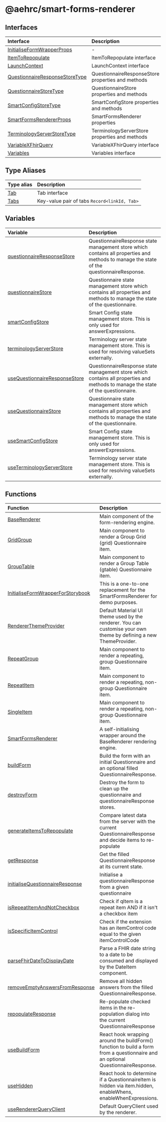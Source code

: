 # @aehrc/smart-forms-renderer

## Interfaces

| Interface | Description |
| :------ | :------ |
| [InitialiseFormWrapperProps](interfaces/InitialiseFormWrapperProps.md) | - |
| [ItemToRepopulate](interfaces/ItemToRepopulate.md) | ItemToRepopulate interface |
| [LaunchContext](interfaces/LaunchContext.md) | LaunchContext interface |
| [QuestionnaireResponseStoreType](interfaces/QuestionnaireResponseStoreType.md) | QuestionnaireResponseStore properties and methods |
| [QuestionnaireStoreType](interfaces/QuestionnaireStoreType.md) | QuestionnaireStore properties and methods |
| [SmartConfigStoreType](interfaces/SmartConfigStoreType.md) | SmartConfigStore properties and methods |
| [SmartFormsRendererProps](interfaces/SmartFormsRendererProps.md) | SmartFormsRenderer properties |
| [TerminologyServerStoreType](interfaces/TerminologyServerStoreType.md) | TerminologyServerStore properties and methods |
| [VariableXFhirQuery](interfaces/VariableXFhirQuery.md) | VariableXFhirQuery interface |
| [Variables](interfaces/Variables.md) | Variables interface |

## Type Aliases

| Type alias | Description |
| :------ | :------ |
| [Tab](type-aliases/Tab.md) | Tab interface |
| [Tabs](type-aliases/Tabs.md) | Key-value pair of tabs `Record<linkId, Tab>` |

## Variables

| Variable | Description |
| :------ | :------ |
| [questionnaireResponseStore](variables/questionnaireResponseStore.md) | QuestionnaireResponse state management store which contains all properties and methods to manage the state of the questionnaireResponse. |
| [questionnaireStore](variables/questionnaireStore.md) | Questionnaire state management store which contains all properties and methods to manage the state of the questionnaire. |
| [smartConfigStore](variables/smartConfigStore.md) | Smart Config state management store. This is only used for answerExpressions. |
| [terminologyServerStore](variables/terminologyServerStore.md) | Terminology server state management store. This is used for resolving valueSets externally. |
| [useQuestionnaireResponseStore](variables/useQuestionnaireResponseStore.md) | QuestionnaireResponse state management store which contains all properties and methods to manage the state of the questionnaire. |
| [useQuestionnaireStore](variables/useQuestionnaireStore.md) | Questionnaire state management store which contains all properties and methods to manage the state of the questionnaire. |
| [useSmartConfigStore](variables/useSmartConfigStore.md) | Smart Config state management store. This is only used for answerExpressions. |
| [useTerminologyServerStore](variables/useTerminologyServerStore.md) | Terminology server state management store. This is used for resolving valueSets externally. |

## Functions

| Function | Description |
| :------ | :------ |
| [BaseRenderer](functions/BaseRenderer.md) | Main component of the form-rendering engine. |
| [GridGroup](functions/GridGroup.md) | Main component to render a Group Grid (grid) Questionnaire item. |
| [GroupTable](functions/GroupTable.md) | Main component to render a Group Table (gtable) Questionnaire item. |
| [InitialiseFormWrapperForStorybook](functions/InitialiseFormWrapperForStorybook.md) | This is a one-to-one replacement for the SmartFormsRenderer for demo purposes. |
| [RendererThemeProvider](functions/RendererThemeProvider.md) | Default Material UI theme used by the renderer. You can customise your own theme by defining a new ThemeProvider. |
| [RepeatGroup](functions/RepeatGroup.md) | Main component to render a repeating, group Questionnaire item. |
| [RepeatItem](functions/RepeatItem.md) | Main component to render a repeating, non-group Questionnaire item. |
| [SingleItem](functions/SingleItem.md) | Main component to render a repeating, non-group Questionnaire item. |
| [SmartFormsRenderer](functions/SmartFormsRenderer.md) | A self-initialising wrapper around the BaseRenderer rendering engine. |
| [buildForm](functions/buildForm.md) | Build the form with an initial Questionnaire and an optional filled QuestionnaireResponse. |
| [destroyForm](functions/destroyForm.md) | Destroy the form to clean up the questionnaire and questionnaireResponse stores. |
| [generateItemsToRepopulate](functions/generateItemsToRepopulate.md) | Compare latest data from the server with the current QuestionnaireResponse and decide items to re-populate |
| [getResponse](functions/getResponse.md) | Get the filled QuestionnaireResponse at its current state. |
| [initialiseQuestionnaireResponse](functions/initialiseQuestionnaireResponse.md) | Initialise a questionnaireResponse from a given questionnaire |
| [isRepeatItemAndNotCheckbox](functions/isRepeatItemAndNotCheckbox.md) | Check if qItem is a repeat item AND if it isn't a checkbox item |
| [isSpecificItemControl](functions/isSpecificItemControl.md) | Check if the extension has an itemControl code equal to the given itemControlCode |
| [parseFhirDateToDisplayDate](functions/parseFhirDateToDisplayDate.md) | Parse a FHIR date string to a date to be consumed and displayed by the DateItem component. |
| [removeEmptyAnswersFromResponse](functions/removeEmptyAnswersFromResponse.md) | Remove all hidden answers from the filled QuestionnaireResponse. |
| [repopulateResponse](functions/repopulateResponse.md) | Re-populate checked items in the re-population dialog into the current QuestionnaireResponse |
| [useBuildForm](functions/useBuildForm.md) | React hook wrapping around the buildForm() function to build a form from a questionnaire and an optional QuestionnaireResponse. |
| [useHidden](functions/useHidden.md) | React hook to determine if a QuestionnaireItem is hidden via item.hidden, enableWhens, enableWhenExpressions. |
| [useRendererQueryClient](functions/useRendererQueryClient.md) | Default QueryClient used by the renderer. |
